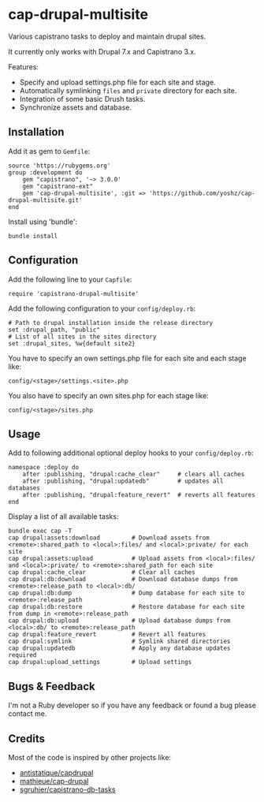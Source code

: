cap-drupal-multisite
====================

Various capistrano tasks to deploy and maintain drupal sites.

It currently only works with Drupal 7.x and Capistrano 3.x.

Features:
* Specify and upload settings.php file for each site and stage.
* Automatically symlinking `files` and `private` directory for each site.
* Integration of some basic Drush tasks.
* Synchronize assets and database.


Installation
------------

Add it as gem to `Gemfile`:

    source 'https://rubygems.org'
    group :development do
        gem "capistrano", '~> 3.0.0'
        gem "capistrano-ext"
        gem 'cap-drupal-multisite', :git => 'https://github.com/yoshz/cap-drupal-multisite.git'
    end

Install using 'bundle':

    bundle install


Configuration
-------------

Add the following line to your `Capfile`:

    require 'capistrano-drupal-multisite'
    
Add the following configuration to your `config/deploy.rb`:

    # Path to drupal installation inside the release directory
    set :drupal_path, "public"
    # List of all sites in the sites directory
    set :drupal_sites, %w{default site2}

You have to specify an own settings.php file for each site and each stage like:

    config/<stage>/settings.<site>.php

You also have to specify an own sites.php for each stage like:

    config/<stage>/sites.php


Usage
-----

Add to following additional optional deploy hooks to your `config/deploy.rb`:

    namespace :deploy do
        after :publishing, "drupal:cache_clear"     # clears all caches
        after :publishing, "drupal:updatedb"        # updates all databases
        after :publishing, "drupal:feature_revert"  # reverts all features
    end

Display a list of all available tasks:

    bundle exec cap -T
    cap drupal:assets:download         # Download assets from <remote>:shared_path to <local>:files/ and <local>:private/ for each site
    cap drupal:assets:upload           # Upload assets from <local>:files/ and <local>:private/ to <remote>:shared_path for each site
    cap drupal:cache_clear             # Clear all caches
    cap drupal:db:download             # Download database dumps from <remote>:release_path to <local>:db/
    cap drupal:db:dump                 # Dump database for each site to <remote>:release_path
    cap drupal:db:restore              # Restore database for each site from dump in <remote>:release_path
    cap drupal:db:upload               # Upload database dumps from <local>:db/ to <remote>:release_path
    cap drupal:feature_revert          # Revert all features
    cap drupal:symlink                 # Symlink shared directories
    cap drupal:updatedb                # Apply any database updates required
    cap drupal:upload_settings         # Upload settings


Bugs & Feedback
---------------

I'm not a Ruby developer so if you have any feedback or found a bug please contact me.


Credits
-------

Most of the code is inspired by other projects like:

* [antistatique/capdrupal](https://github.com/antistatique/capdrupal)
* [mathieue/cap-drupal](https://github.com/mathieue/cap-drupal)
* [sgruhier/capistrano-db-tasks](https://github.com/sgruhier/capistrano-db-tasks)
